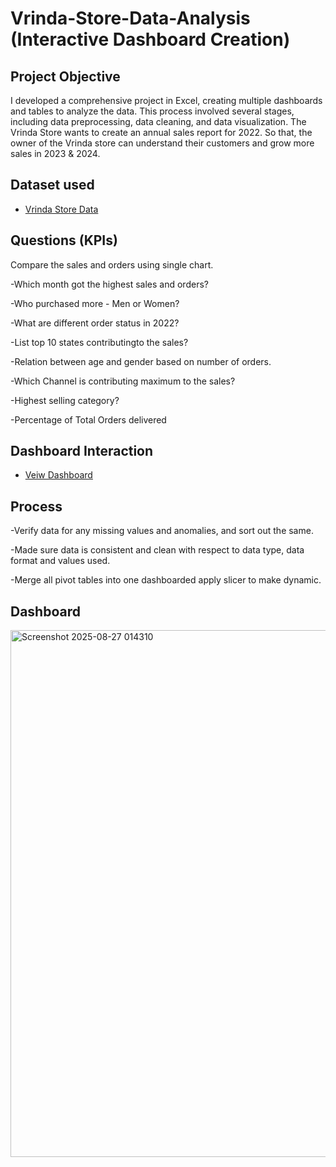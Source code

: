 # Vrinda-Store-Data-Analysis (Interactive Dashboard Creation)
## Project Objective
I developed a comprehensive project in Excel, creating multiple dashboards and tables to analyze the data. This process involved several stages, including data preprocessing, data cleaning, and data visualization.
The Vrinda Store wants to create an annual sales report for 2022. So that, the owner of the Vrinda store can understand their customers and grow more sales in 2023 & 2024.

## Dataset used

- <a href="https://github.com/swastijain/Data-Analysis-Dashboard/blob/main/Vrinda%20Store%20Data%20Analysis.xlsx">Vrinda Store Data</a>

## Questions (KPIs)
Compare the sales and orders using single chart.

-Which month got the highest sales and orders?

-Who purchased more - Men or Women?

-What are different order status in 2022?

-List top 10 states contributingto the sales?

-Relation between age and gender based on number of orders.

-Which Channel is contributing maximum to the sales?

-Highest selling category?

-Percentage of Total Orders delivered

## Dashboard Interaction
 
- <a href="https://github.com/swastijain/Data-Analysis-Dashboard/blob/main/Vrinda%20Store%20Data%20Analysis.xlsx"> Veiw Dashboard</a>

## Process

-Verify data for any missing values and anomalies, and sort out the same.

-Made sure data is consistent and clean with respect to data type, data format and values used.

-Merge all pivot tables into one dashboarded apply slicer to make dynamic.

## Dashboard

<img width="1521" height="843" alt="Screenshot 2025-08-27 014310" src="https://github.com/user-attachments/assets/0ae751a4-ff42-4146-bf6e-e26116070fa7" />

